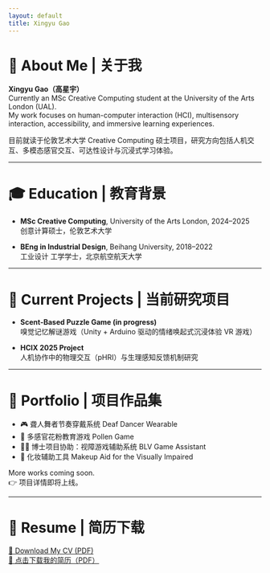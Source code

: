 ```yaml
---
layout: default
title: Xingyu Gao
---
```


# 👋 About Me | 关于我

**Xingyu Gao（高星宇）**  
Currently an MSc Creative Computing student at the University of the Arts London (UAL).  
My work focuses on human-computer interaction (HCI), multisensory interaction, accessibility, and immersive learning experiences.

目前就读于伦敦艺术大学 Creative Computing 硕士项目，研究方向包括人机交互、多模态感官交互、可达性设计与沉浸式学习体验。

---

# 🎓 Education | 教育背景

- **MSc Creative Computing**, University of the Arts London, 2024–2025  
  创意计算硕士，伦敦艺术大学

- **BEng in Industrial Design**, Beihang University, 2018–2022  
  工业设计 工学学士，北京航空航天大学

---

# 📌 Current Projects | 当前研究项目

- **Scent-Based Puzzle Game (in progress)**  
  嗅觉记忆解谜游戏（Unity + Arduino 驱动的情绪唤起式沉浸体验 VR 游戏）

- **HCIX 2025 Project**  
  人机协作中的物理交互（pHRI）与生理感知反馈机制研究

---

# 📂 Portfolio | 项目作品集

- 🎮 聋人舞者节奏穿戴系统 Deaf Dancer Wearable  
- 🌼 多感官花粉教育游戏 Pollen Game  
- 🧑‍🦯 博士项目协助：视障游戏辅助系统 BLV Game Assistant  
- 💄 化妆辅助工具 Makeup Aid for the Visually Impaired  

More works coming soon.  
👉 项目详情即将上线。

---

# 📄 Resume | 简历下载

<a href="/Xingyu_Gao_CV.pdf" download>📄 Download My CV (PDF)</a>  
<a href="/Xingyu_Gao_CV.pdf" download>📄 点击下载我的简历（PDF）</a>


